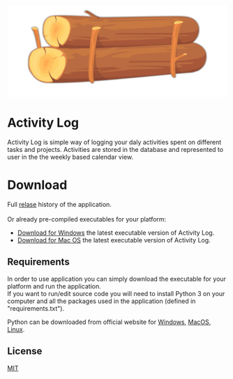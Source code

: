 ![Alt text](https://github.com/borbit-m/ResourceHosting/blob/main/Logs.png?raw=true "Optional Title")

# Activity Log
Activity Log is simple way of logging your daly activities spent on different tasks and projects.
Activities are stored in the database and represented to user in the the weekly based calendar view.



# Download
Full [relase](https://github.com/borbit-m/ActivityLog/releases) history of the application.<br /><br />
Or already pre-compiled executables for your platform:<br />
* [Download for Windows](https://github.com/borbit-m/ActivityLog/releases/download/v0.1.1/ActivityLog-Win_executable.zip) the latest executable version of Activity Log.
* [Download for Mac OS]() the latest executable version of Activity Log.




## Requirements

<p>In order to use application you can simply download the executable for your platform and run the application.<br>
If you want to run/edit source code you will need to install Python 3 on your computer and all the packages used in the application (defined in "requirements.txt").</p>

Python can be downloaded from official website for [Windows](), [MacOS](), [Linux]().



## License

[MIT](https://choosealicense.com/licenses/mit/)
